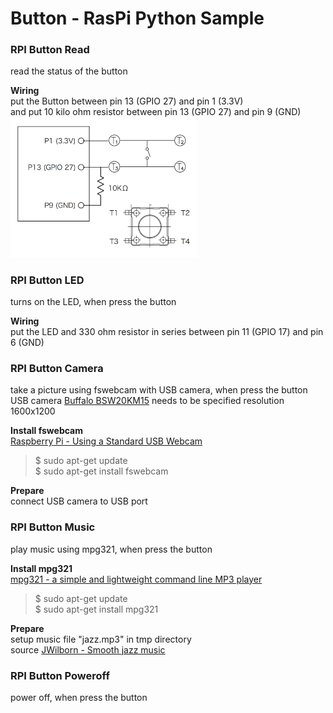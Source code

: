 # Button - RasPi Python Sample

### RPI Button Read
read the status of the button <br/>

**Wiring** <br/>
put the Button  between pin 13 (GPIO 27) and pin 1 (3.3V) <br/>
and put 10 kilo ohm resistor between pin 13 (GPIO 27) and pin 9 (GND) <br/>
<img src="https://github.com/FabLabKannai/RaspiStudy/blob/master/4_python/docs/button_circuit.png" width="300" /> <br/>

### RPI Button LED
turns on the LED, when press the button <br/>

**Wiring** <br/>
put the LED and 330 ohm resistor in series between pin 11 (GPIO 17) and pin 6 (GND) <br/>

### RPI Button Camera
take a picture using fswebcam with USB camera, when press the button  <br/>
USB camera [Buffalo BSW20KM15](http://buffalo.jp/product/multimedia/web-camera/bsw20km15/) needs to be specified resolution 1600x1200  <br/>

**Install fswebcam** <br/>
[Raspberry Pi - Using a Standard USB Webcam](https://www.raspberrypi.org/documentation/usage/webcams/) <br/>
> $ sudo apt-get update <br/>
> $ sudo apt-get install fswebcam <br/>

**Prepare** <br/>
connect USB camera to USB port <br/>

### RPI Button Music
play music using mpg321, when press the button <br/>

**Install mpg321** <br/>
[mpg321 - a simple and lightweight command line MP3 player](http://mpg321.sourceforge.net/) <br/>
> $ sudo apt-get update <br/>
> $ sudo apt-get install mpg321 <br/>

**Prepare** <br/>
setup music file "jazz.mp3" in tmp directory <br/>
source [JWilborn - Smooth jazz music](https://soundcloud.com/jwilborn) <br/>

### RPI Button Poweroff
power off, when press the button <br/>
